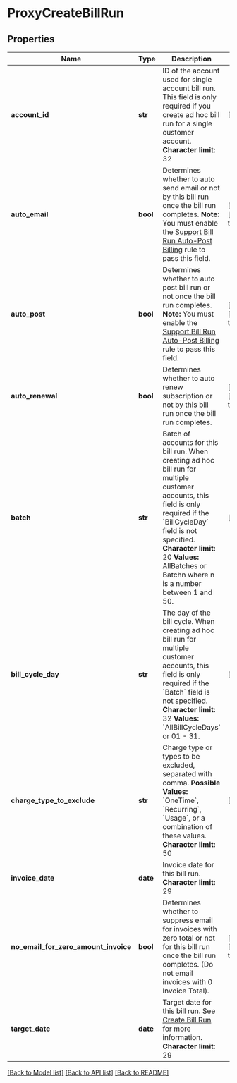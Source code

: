 # ProxyCreateBillRun

## Properties
Name | Type | Description | Notes
------------ | ------------- | ------------- | -------------
**account_id** | **str** | ID of the account used for single account bill run.  This field is only required if you create ad hoc bill run for a single customer account.  **Character limit:** 32  | [optional] 
**auto_email** | **bool** | Determines whether to auto send email or not by this bill run once the bill run completes.  **Note:** You must enable the [Support Bill Run Auto-Post Billing](https://knowledgecenter.zuora.com/CB_Billing/Billing_Settings/Define_Billing_Rules) rule to pass this field.  | [optional] [default to False]
**auto_post** | **bool** | Determines whether to auto post bill run or not once the bill run completes.  **Note:** You must enable the [Support Bill Run Auto-Post Billing](https://knowledgecenter.zuora.com/CB_Billing/Billing_Settings/Define_Billing_Rules) rule to pass this field.  | [optional] [default to False]
**auto_renewal** | **bool** | Determines whether to auto renew subscription or not by this bill run once the bill run completes.  | [optional] [default to False]
**batch** | **str** | Batch of accounts for this bill run.   When creating ad hoc bill run for multiple customer accounts, this field is only required if the &#x60;BillCycleDay&#x60;  field is not specified.  **Character limit:** 20  **Values:** AllBatches or Batchn where n is a number between 1 and 50.  | [optional] 
**bill_cycle_day** | **str** | The day of the bill cycle.  When creating ad hoc bill run for multiple customer accounts, this field is only required if the &#x60;Batch&#x60; field is not specified.  **Character limit:** 32  **Values:** &#x60;AllBillCycleDays&#x60; or 01 - 31.  | [optional] 
**charge_type_to_exclude** | **str** | Charge type or types to be excluded, separated with comma.  **Possible Values:** &#x60;OneTime&#x60;, &#x60;Recurring&#x60;, &#x60;Usage&#x60;, or a combination of these values.   **Character limit:** 50  | [optional] 
**invoice_date** | **date** | Invoice date for this bill run.  **Character limit:** 29  | 
**no_email_for_zero_amount_invoice** | **bool** | Determines whether to suppress email for invoices with zero total or not for this bill run once the bill run completes. (Do not email invoices with 0 Invoice Total).  | [optional] [default to False]
**target_date** | **date** | Target date for this bill run. See [Create Bill Run](https://knowledgecenter.zuora.com/CB_Billing/J_Billing_Operations/G_Bill_Runs/Creating_Bill_Runs) for more information.  **Character limit:** 29  | 

[[Back to Model list]](../README.md#documentation-for-models) [[Back to API list]](../README.md#documentation-for-api-endpoints) [[Back to README]](../README.md)


